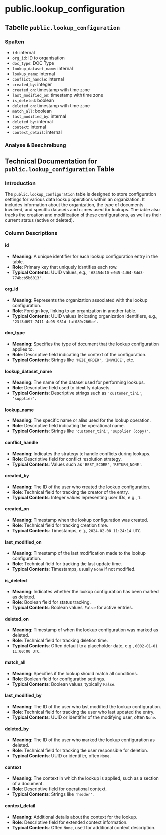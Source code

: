 # public.lookup\_configuration

## Tabelle `public.lookup_configuration`

### Spalten

* `id`: internal
* `org_id`: ID to organisation
* `doc_type`: DOC Type
* `lookup_dataset_name`: internal
* `lookup_name`: internal
* `conflict_handle`: internal
* `created_by`: integer
* `created_on`: timestamp with time zone
* `last_modified_on`: timestamp with time zone
* `is_deleted`: boolean
* `deleted_on`: timestamp with time zone
* `match_all`: boolean
* `last_modified_by`: internal
* `deleted_by`: internal
* `context`: internal
* `context_detail`: internal

### Analyse & Beschreibung

## Technical Documentation for `public.lookup_configuration` Table

### Introduction

The `public.lookup_configuration` table is designed to store configuration settings for various data lookup operations within an organization. It includes information about the organization, the type of documents involved, and specific datasets and names used for lookups. The table also tracks the creation and modification of these configurations, as well as their current status (active or deleted).

### Column Descriptions

#### id

* **Meaning**: A unique identifier for each lookup configuration entry in the table.
* **Role**: Primary key that uniquely identifies each row.
* **Typical Contents**: UUID values, e.g., `'68454d10-e045-4d64-8dd3-774bcb5b6013'`.

#### org\_id

* **Meaning**: Represents the organization associated with the lookup configuration.
* **Role**: Foreign key, linking to an organization in another table.
* **Typical Contents**: UUID values indicating organization identifiers, e.g., `'23f3d697-7411-4c95-981d-faf089d266be'`.

#### doc\_type

* **Meaning**: Specifies the type of document that the lookup configuration applies to.
* **Role**: Descriptive field indicating the context of the configuration.
* **Typical Contents**: Strings like `'MEDI_ORDER'`, `'INVOICE'`, etc.

#### lookup\_dataset\_name

* **Meaning**: The name of the dataset used for performing lookups.
* **Role**: Descriptive field used to identify datasets.
* **Typical Contents**: Descriptive strings such as `'customer_tini'`, `'supplier'`.

#### lookup\_name

* **Meaning**: The specific name or alias used for the lookup operation.
* **Role**: Descriptive field indicating the operational name.
* **Typical Contents**: Strings like `'customer_tini'`, `'supplier (copy)'`.

#### conflict\_handle

* **Meaning**: Indicates the strategy to handle conflicts during lookups.
* **Role**: Descriptive field for conflict resolution strategy.
* **Typical Contents**: Values such as `'BEST_SCORE'`, `'RETURN_NONE'`.

#### created\_by

* **Meaning**: The ID of the user who created the lookup configuration.
* **Role**: Technical field for tracking the creator of the entry.
* **Typical Contents**: Integer values representing user IDs, e.g., `1`.

#### created\_on

* **Meaning**: Timestamp when the lookup configuration was created.
* **Role**: Technical field for tracking creation time.
* **Typical Contents**: Timestamps, e.g., `2024-02-08 11:24:14 UTC`.

#### last\_modified\_on

* **Meaning**: Timestamp of the last modification made to the lookup configuration.
* **Role**: Technical field for tracking the last update time.
* **Typical Contents**: Timestamps, usually `None` if not modified.

#### is\_deleted

* **Meaning**: Indicates whether the lookup configuration has been marked as deleted.
* **Role**: Boolean field for status tracking.
* **Typical Contents**: Boolean values, `False` for active entries.

#### deleted\_on

* **Meaning**: Timestamp of when the lookup configuration was marked as deleted.
* **Role**: Technical field for tracking deletion time.
* **Typical Contents**: Often default to a placeholder date, e.g., `0002-01-01 11:00:00 UTC`.

#### match\_all

* **Meaning**: Specifies if the lookup should match all conditions.
* **Role**: Boolean field for configuration settings.
* **Typical Contents**: Boolean values, typically `False`.

#### last\_modified\_by

* **Meaning**: The ID of the user who last modified the lookup configuration.
* **Role**: Technical field for tracking the user who last updated the entry.
* **Typical Contents**: UUID or identifier of the modifying user, often `None`.

#### deleted\_by

* **Meaning**: The ID of the user who marked the lookup configuration as deleted.
* **Role**: Technical field for tracking the user responsible for deletion.
* **Typical Contents**: UUID or identifier, often `None`.

#### context

* **Meaning**: The context in which the lookup is applied, such as a section of a document.
* **Role**: Descriptive field for operational context.
* **Typical Contents**: Strings like `'header'`.

#### context\_detail

* **Meaning**: Additional details about the context for the lookup.
* **Role**: Descriptive field for extended context information.
* **Typical Contents**: Often `None`, used for additional context description.
